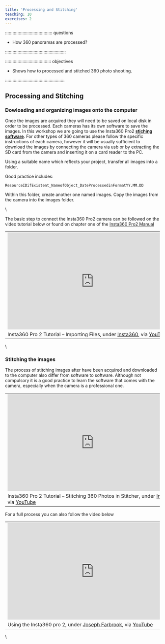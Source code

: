 ```yaml
---
title: 'Processing and Stitching'
teaching: 10
exercises: 2
---
```



:::::::::::::::::::::::::::::::::::::: questions 



- How 360 panoramas are  processed?


:::::::::::::::::::::::::::::::::::::::::::::::::

::::::::::::::::::::::::::::::::::::: objectives


- Shows how to processed and stitched 360 photo shooting.


<!-- - Advantages and disadvantages for the use of this techniques.-->

::::::::::::::::::::::::::::::::::::::::::::::::



## Processing and Stitching


### Dowloading and organizing images onto the computer
Once the images are acquired they will need to be saved on local disk in order to be processed. Each cameras has its own software to save the images. In this workshop we are going to use the Insta360 Pro2 [**stiching software**](https://www.insta360.com/download/insta360-pro2). For other types of 360 cameras please follow the specific instructions of each camera, however it will be usually  sufficient to download the images by connecting the camera via usb or by extracting the SD card from the camera and inserting it on a card reader to the PC.

Using a suitable name which reflects your project, transfer all images into a folder.

Good practice includes:

    ResourceIDifExistent_NameofObject_DateProcessedinFormatYY.MM.DD
    
Within this folder, create another one named images. Copy the images from the camera into the images folder.

\

The basic step to connect the Insta360 Pro2 camera can be followed on the video tutorial below or found on chapter one of the [Insta360 Pro2 Manual](https://data.d4science.org/shub/E_ZWY4eFRLK3JxQWdxU0lDb0pBV2VsZStzM0toVG1xRTJZZUVMd1VVZExpcDJHaElpWm41d0JTMFhJaU9Id0owWA==)

|   |
|---|
|<iframe width="560" height="315" src="https://www.youtube.com/embed/HEKvguHE8HM?si=7rLzOtexpkAoZVjG" title="YouTube video player" frameborder="0" allow="accelerometer; autoplay; clipboard-write; encrypted-media; gyroscope; picture-in-picture; web-share" allowfullscreen></iframe> |
| Insta360 Pro 2 Tutorial – Importing Files, under [Insta360](https://www.insta360.com/), via [YouTube](https://www.youtube.com/watch?v=HEKvguHE8HM) |



\
<!--[Insta360 Pro2 Editing Software](https://www.insta360.com/download/insta360-pro2)-->

### Stitching the images
The process of stitching images after have been acquired and downloaded to the computer also differ from software to software. Although not compulsory it is a good practice to learn the software that comes with the camera, especially when the camera is a professional one.

|   |
|---|
| <iframe width="560" height="315" src="https://www.youtube.com/embed/ZozZv_ONfi8?si=NFKpjsdrsJfhgW76" title="YouTube video player" frameborder="0" allow="accelerometer; autoplay; clipboard-write; encrypted-media; gyroscope; picture-in-picture; web-share" allowfullscreen></iframe> | 
| Insta360 Pro 2 Tutorial – Stitching 360 Photos in Stitcher, under [Insta360](https://www.insta360.com/), via [YouTube](https://www.youtube.com/watch?v=ZozZv_ONfi8) |





For a full process you can also follow the video below

|   |
|---|
| <iframe width="560" height="315" src="https://www.youtube.com/embed/SwzBG5F84Pc?si=JV-zwA1Tx8o8KG4V" title="YouTube video player" frameborder="0" allow="accelerometer; autoplay; clipboard-write; encrypted-media; gyroscope; picture-in-picture; web-share" allowfullscreen></iframe> | 
| Using the Insta360 pro 2, under [Joseph Farbrook](https://www.youtube.com/@josephfarbrook), via [YouTube](https://www.youtube.com/watch?v=SwzBG5F84Pc) |

\

